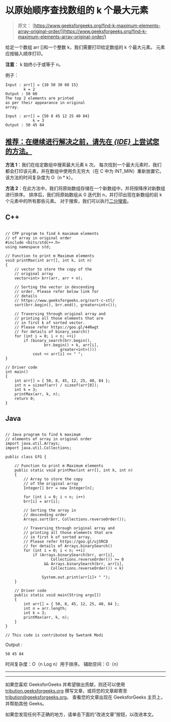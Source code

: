 # 以原始顺序查找数组的 k 个最大元素

> 原文： [https://www.geeksforgeeks.org/find-k-maximum-elements-array-original-order/](https://www.geeksforgeeks.org/find-k-maximum-elements-array-original-order/)

给定一个数组 arr []和一个整数 k，我们需要打印给定数组的 k 个最大元素。 元素应按输入顺序打印。

**注意**： k 始终小于或等于 n。

例子：

```
Input : arr[] = {10 50 30 60 15}
        k = 2
Output : 50 60
The top 2 elements are printed
as per their appearance in original
array.

Input : arr[] = {50 8 45 12 25 40 84}
            k = 3
Output : 50 45 84

```

## [推荐：在继续进行解决之前，请先在 ***{IDE}*** 上尝试您的方法。](https://ide.geeksforgeeks.org/)

**方法 1**：我们在给定数组中搜索最大元素 k 次。 每次找到一个最大元素时，我们都会打印该元素，并在数组中使用负无穷大（在 C 中为 INT_MIN）重新放置它。 该方法的时间复杂度为 O（n * k）。

**方法 2**：在此方法中，我们将原始数组存储在一个新数组中，并将按降序对新数组进行排序。 排序后，我们将原始数组从 0 迭代到 n，并打印出现在新数组的前 k 个元素中的所有那些元素。 对于搜索，我们可以执行[二分搜索](http://www.geeksforgeeks.org/binary-search/)。

## C++ 

```

// CPP program to find k maximum elements  
// of array in original order 
#include <bits/stdc++.h> 
using namespace std; 

// Function to print m Maximum elements 
void printMax(int arr[], int k, int n) 
{ 
    // vector to store the copy of the 
    // original array 
    vector<int> brr(arr, arr + n); 

    // Sorting the vector in descending 
    // order. Please refer below link for 
    // details 
    // https://www.geeksforgeeks.org/sort-c-stl/ 
    sort(brr.begin(), brr.end(), greater<int>()); 

    // Traversing through original array and 
    // printing all those elements that are 
    // in first k of sorted vector. 
    // Please refer https://goo.gl/44Rwgt 
    // for details of binary_search() 
    for (int i = 0; i < n; ++i) 
        if (binary_search(brr.begin(), 
                 brr.begin() + k, arr[i],  
                        greater<int>())) 
            cout << arr[i] << " "; 
} 

// Driver code 
int main() 
{ 
    int arr[] = { 50, 8, 45, 12, 25, 40, 84 }; 
    int n = sizeof(arr) / sizeof(arr[0]); 
    int k = 3; 
    printMax(arr, k, n); 
    return 0; 
} 

```

## Java

```

// Java program to find k maximum   
// elements of array in original order 
import java.util.Arrays; 
import java.util.Collections; 

public class GfG { 

    // Function to print m Maximum elements 
    public static void printMax(int arr[], int k, int n) 
    { 
        // Array to store the copy  
        // of the original array 
        Integer[] brr = new Integer[n]; 

        for (int i = 0; i < n; i++) 
        brr[i] = arr[i]; 

        // Sorting the array in  
        // descending order 
        Arrays.sort(brr, Collections.reverseOrder()); 

        // Traversing through original array and 
        // printing all those elements that are 
        // in first k of sorted array. 
        // Please refer https://goo.gl/uj5RCD 
        // for details of Arrays.binarySearch() 
        for (int i = 0; i < n; ++i) 
            if (Arrays.binarySearch(brr, arr[i],  
                    Collections.reverseOrder()) >= 0
                 && Arrays.binarySearch(brr, arr[i],  
                    Collections.reverseOrder()) < k) 

                System.out.print(arr[i]+ " "); 
    } 

    // Driver code 
    public static void main(String args[]) 
    { 
        int arr[] = { 50, 8, 45, 12, 25, 40, 84 }; 
        int n = arr.length; 
        int k = 3; 
        printMax(arr, k, n); 
    } 
} 

// This code is contributed by Swetank Modi 

```

Output :

```
50 45 84 

```

时间复杂度：O（n Log n）用于排序。
辅助空间：O（n）



* * *

* * *

如果您喜欢 GeeksforGeeks 并希望做出贡献，则还可以使用 [tribution.geeksforgeeks.org](https://contribute.geeksforgeeks.org/) 撰写文章，或将您的文章邮寄至 tribution@geeksforgeeks.org。 查看您的文章出现在 GeeksforGeeks 主页上，并帮助其他 Geeks。

如果您发现任何不正确的地方，请单击下面的“改进文章”按钮，以改进本文。